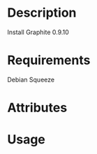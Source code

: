 Description
===========

Install Graphite 0.9.10

Requirements
============

Debian Squeeze

Attributes
==========

Usage
=====

